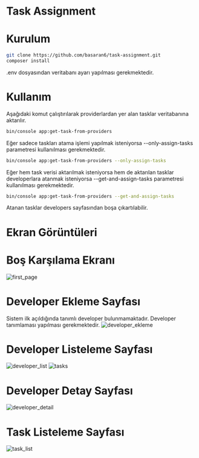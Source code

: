 # Task Assignment

# Kurulum
```sh
git clone https://github.com/basaran6/task-assignment.git
composer install
```
.env dosyasından veritabanı ayarı yapılması gerekmektedir. 

# Kullanım

Aşağıdaki komut çalıştırılarak providerlardan yer alan tasklar veritabanına aktarılır.

```sh
bin/console app:get-task-from-providers
```
Eğer sadece taskları atama işlemi yapılmak isteniyorsa --only-assign-tasks parametresi kullanılması gerekmektedir.

```sh
bin/console app:get-task-from-providers --only-assign-tasks
```

Eğer hem task verisi aktarılmak isteniyorsa hem de aktarılan tasklar developerlara atanmak isteniyorsa --get-and-assign-tasks parametresi kullanılması gerekmektedir. 

```sh
bin/console app:get-task-from-providers --get-and-assign-tasks
```

Atanan tasklar developers sayfasından boşa çıkartılabilir.

# Ekran Görüntüleri

# Boş Karşılama Ekranı
![first_page](https://user-images.githubusercontent.com/15363846/77855220-af4ad800-71f7-11ea-8e7e-ace950dda288.png)
# Developer Ekleme Sayfası
Sistem ilk açıldığında tanımlı developer bulunmamaktadır. Developer tanımlaması yapılması gerekmektedir.
![developer_ekleme](https://user-images.githubusercontent.com/15363846/77855219-af4ad800-71f7-11ea-9b17-3901a45f13a8.png)
# Developer Listeleme Sayfası
![developer_list](https://user-images.githubusercontent.com/15363846/77855218-aeb24180-71f7-11ea-8a37-5b4b5856faa9.png)
![tasks](https://user-images.githubusercontent.com/15363846/77855601-12d60500-71fa-11ea-9c54-3fa10b130aa7.png)
# Developer Detay Sayfası
![developer_detail](https://user-images.githubusercontent.com/15363846/77855217-ae19ab00-71f7-11ea-88bd-7db263460fd5.png)
# Task Listeleme Sayfası
![task_list](https://user-images.githubusercontent.com/15363846/77855216-ad811480-71f7-11ea-98da-c925965e082d.png)
